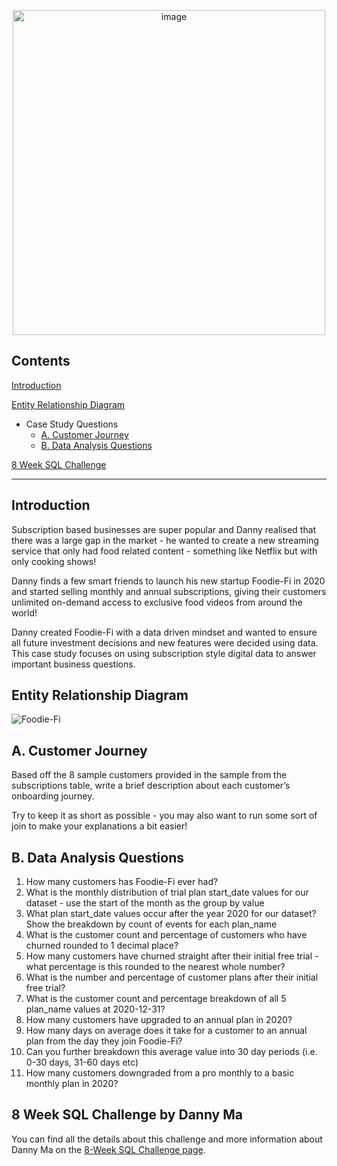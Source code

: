 
<p align="center">
<img src="https://user-images.githubusercontent.com/81607668/129742132-8e13c136-adf2-49c4-9866-dec6be0d30f0.png" width="500" height="520" alt="image">
</p>

## Contents

[Introduction](#introduction)

[Entity Relationship Diagram](#entity-relationship-diagram)
- Case Study Questions
  - [A. Customer Journey](#a-customer-journey)
  - [B. Data Analysis Questions](#b-data-analysis-questions)

[8 Week SQL Challenge](#challenge)
***
<a name="introduction"/>

## Introduction
Subscription based businesses are super popular and Danny realised that there was a large gap in the market - he wanted to create a new streaming service that only had food related content - something like Netflix but with only cooking shows!

Danny finds a few smart friends to launch his new startup Foodie-Fi in 2020 and started selling monthly and annual subscriptions, giving their customers unlimited on-demand access to exclusive food videos from around the world!

Danny created Foodie-Fi with a data driven mindset and wanted to ensure all future investment decisions and new features were decided using data. This case study focuses on using subscription style digital data to answer important business questions.

<a name="entity-relationship-diagram"/>

## Entity Relationship Diagram

![Foodie-Fi](https://user-images.githubusercontent.com/81607668/129744449-37b3229b-80b2-4cce-b8e0-707d7f48dcec.png)

<a name="a-customer-journey"/>

## A. Customer Journey

Based off the 8 sample customers provided in the sample from the subscriptions table, write a brief description about each customer’s onboarding journey.

Try to keep it as short as possible - you may also want to run some sort of join to make your explanations a bit easier!

<a name="b-data-analysis-questions"/>

## B. Data Analysis Questions

1. How many customers has Foodie-Fi ever had?
2. What is the monthly distribution of trial plan start_date values for our dataset - use the start of the month as the group by value
3. What plan start_date values occur after the year 2020 for our dataset? Show the breakdown by count of events for each plan_name
4. What is the customer count and percentage of customers who have churned rounded to 1 decimal place?
5. How many customers have churned straight after their initial free trial - what percentage is this rounded to the nearest whole number?
6. What is the number and percentage of customer plans after their initial free trial?
7. What is the customer count and percentage breakdown of all 5 plan_name values at 2020-12-31?
8. How many customers have upgraded to an annual plan in 2020?
9. How many days on average does it take for a customer to an annual plan from the day they join Foodie-Fi?
10. Can you further breakdown this average value into 30 day periods (i.e. 0-30 days, 31-60 days etc)
11. How many customers downgraded from a pro monthly to a basic monthly plan in 2020?

<a name="challenge"/>

## 8 Week SQL Challenge by Danny Ma

You can find all the details about this challenge and more information about Danny Ma on the [8-Week SQL Challenge page](https://8weeksqlchallenge.com/).

